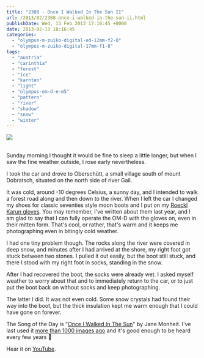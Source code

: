 ```yaml
---
title: "2308 - Once I Walked In The Sun II"
url: /2013/02/2308-once-i-walked-in-the-sun-ii.html
publishDate: Wed, 13 Feb 2013 17:16:45 +0000
date: 2013-02-13 18:16:45
categories: 
  - "olympus-m-zuiko-digital-ed-12mm-f2-0"
  - "olympus-m-zuiko-digital-17mm-f1-8"
tags: 
  - "austria"
  - "carinthia"
  - "forest"
  - "ice"
  - "karnten"
  - "light"
  - "olympus-om-d-e-m5"
  - "pattern"
  - "river"
  - "shadow"
  - "snow"
  - "winter"
---
```

<div class="container">
<div class="center"><a target="_blank" href="https://d25zfm9zpd7gm5.cloudfront.net/1200x1200/2013/20130210_091109_lr.jpg"><img src="https://d25zfm9zpd7gm5.cloudfront.net/0600x0600/2013/20130210_091109_lr.jpg" /></a></div>
</div>
<br />

Sunday morning I thought it would be fine to sleep a little longer, but when I saw the fine weather outside, I rose early nevertheless. 

<a target="_blank" href="https://d25zfm9zpd7gm5.cloudfront.net/1200x1200/2013/20130210_095103_lr.jpg"><img style="margin: 0pt 0px 0pt 10px; float: right;" src="https://d25zfm9zpd7gm5.cloudfront.net/0150x0150/2013/20130210_095103_lr.jpg" alt="" border="0" /></a> I took the car and drove to Oberschütt, a small village south of mount Dobratsch, situated on the north side of river Gail.

It was cold, around -10 degrees Celsius, a sunny day, and I intended to walk a forest road along and then down to the river. When I left the car I changed my shoes for classic seventies style moon boots and I put on my <a href="http://www.roeckl.de/en/products/multisport-outdoor/multisport-outdoor/glove/karun/" target="_blank">Roeckl Karun gloves</a>. You may remember, I've written about them last year, and I am glad to say that I can fully operate the OM-D with the gloves on, even in their mitten form. That's cool, or rather, that's warm and it keeps me photographing even in bitingly cold weather.

<a target="_blank" href="https://d25zfm9zpd7gm5.cloudfront.net/1200x1200/2013/20130210_090410_lr.jpg"><img style="margin: 0pt 10px 0pt 0px; float: left;" src="https://d25zfm9zpd7gm5.cloudfront.net/0150x0150/2013/20130210_090410_lr.jpg" alt="" border="0" /></a> I had one tiny problem though. The rocks along the river were covered in deep snow, and minutes after I had arrived at the shore, my right foot got stuck between two stones. I pulled it out easily, but the boot still stuck, and there I stood with my right foot in socks, standing in the snow.

After I had recovered the boot, the socks were already wet. I asked myself weather to worry about that and to immediately return to the car, or to just put the boot back on without socks and keep photographing.

 The latter I did. It was not even cold. Some snow crystals had found their way into the boot, but the thick insulation kept me warm enough that I could have gone on forever.

The Song of the Day is "<a href="http://www.lyricsmode.com/lyrics/j/jane_monheit/once_i_walked_in_the_sun.html" target="_blank">Once I Walked In The Sun</a>" by Jane Monheit. I've last used it <a href="/2010/03/1239-once-i-walked-in-the-sun.html" target="_blank">more than 1000 images ago</a> and it's good enough to be heard every few years 🙂

Hear it on <a href="http://www.youtube.com/watch?v=DBESrRaliAE" target="_blank">YouTube</a>.
